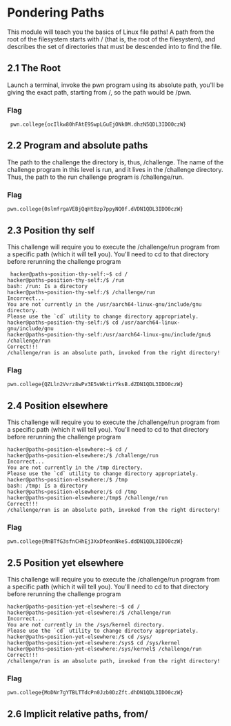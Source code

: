 # Pondering Paths
This module will teach you the basics of Linux file paths!
A path from the root of the filesystem starts with / (that is, the root of the filesystem), and describes the set of directories that must be descended into to find the file. 

## 2.1 The Root

Launch a terminal, invoke the pwn program using its absolute path, you'll be giving the exact path, starting from /, so the path would be /pwn.
 
### Flag 
```
 pwn.college{ocIlkw80hFAtE9SwpLGuEjONk0M.dhzN5QDL3IDO0czW}
```

## 2.2 Program and absolute paths

The path to the challenge the directory is, thus, /challenge. The name of the challenge program in this level is run, and it lives in the /challenge directory. Thus, the path to the run challenge program is /challenge/run.

### Flag
```
pwn.college{0slmfrgaVEBjQqHtBzp7ppyNQ0f.dVDN1QDL3IDO0czW}
```

## 2.3 Position thy self

This challenge will require you to execute the /challenge/run program from a specific path (which it will tell you). You'll need to cd to that directory before rerunning the challenge program
```
 hacker@paths~position-thy-self:~$ cd /
hacker@paths~position-thy-self:/$ /run
bash: /run: Is a directory
hacker@paths~position-thy-self:/$ /challenge/run
Incorrect...
You are not currently in the /usr/aarch64-linux-gnu/include/gnu directory.
Please use the `cd` utility to change directory appropriately.
hacker@paths~position-thy-self:/$ cd /usr/aarch64-linux-gnu/include/gnu
hacker@paths~position-thy-self:/usr/aarch64-linux-gnu/include/gnu$ /challenge/run
Correct!!!
/challenge/run is an absolute path, invoked from the right directory!
```
### Flag
```
pwn.college{QZLln2Vvrz8wPv3E5vWktirYksB.dZDN1QDL3IDO0czW}
```

## 2.4 Position elsewhere

This challenge will require you to execute the /challenge/run program from a specific path (which it will tell you). You'll need to cd to that directory before rerunning the challenge program
```
hacker@paths~position-elsewhere:~$ cd /
hacker@paths~position-elsewhere:/$ /challenge/run
Incorrect...
You are not currently in the /tmp directory.
Please use the `cd` utility to change directory appropriately.
hacker@paths~position-elsewhere:/$ /tmp 
bash: /tmp: Is a directory
hacker@paths~position-elsewhere:/$ cd /tmp
hacker@paths~position-elsewhere:/tmp$ /challenge/run
Correct!!!
/challenge/run is an absolute path, invoked from the right directory!
```
### Flag
```
pwn.college{MnBTfG3sfnCHhEj3XxDfeonNkeS.ddDN1QDL3IDO0czW}
```

## 2.5 Position yet elsewhere
This challenge will require you to execute the /challenge/run program from a specific path (which it will tell you). You'll need to cd to that directory before rerunning the challenge program
```
hacker@paths~position-yet-elsewhere:~$ cd /
hacker@paths~position-yet-elsewhere:/$ /challenge/run
Incorrect...
You are not currently in the /sys/kernel directory.
Please use the `cd` utility to change directory appropriately.
hacker@paths~position-yet-elsewhere:/$ cd /sys/
hacker@paths~position-yet-elsewhere:/sys$ cd /sys/kernel
hacker@paths~position-yet-elsewhere:/sys/kernel$ /challenge/run
Correct!!!
/challenge/run is an absolute path, invoked from the right directory!
```
### Flag 
```
pwn.college{MoDNr7gYTBLTTdcPn0Jzb0DzZft.dhDN1QDL3IDO0czW}
```

## 2.6 Implicit relative paths, from/



